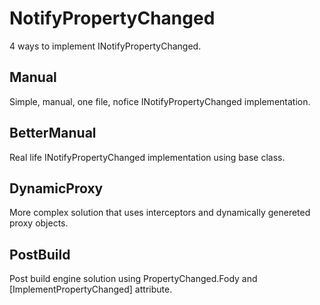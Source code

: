 NotifyPropertyChanged
=====================

4 ways to implement INotifyPropertyChanged.

Manual
------

Simple, manual, one file, nofice INotifyPropertyChanged implementation.

BetterManual
------------

Real life INotifyPropertyChanged implementation using base class.

DynamicProxy
------------

More complex solution that uses interceptors and dynamically genereted proxy objects.

PostBuild
---------

Post build engine solution using PropertyChanged.Fody and [ImplementPropertyChanged] attribute.
